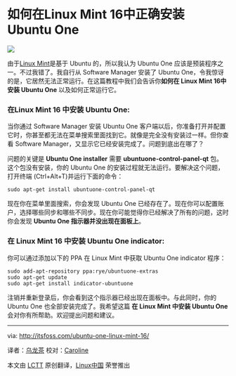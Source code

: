 如何在Linux Mint 16中正确安装Ubuntu One
================================================================================
![](http://itsfoss.com/wp-content/uploads/2014/01/Ubuntu-One-Linux-Mint.jpg)

由于[Linux Mint][1]是基于 Ubuntu 的，所以我认为 Ubuntu One 应该是预装程序之一。不过我错了。我自行从 Software Manager 安装了 Ubuntu One，令我惊讶的是，它居然无法正常运行。在这篇教程中我们会告诉你**如何在 Linux Mint 16中安装 Ubuntu One** 以及如何正常运行它。

### 在Linux Mint 16 中安装 Ubuntu One: ###

当你通过 Software Manager 安装 Ubuntu One 客户端以后，你准备打开并配置它时，你甚至都无法在菜单搜索里面找到它。就像是完全没有安装过一样。但你查看 Software Manager，又显示它已经安装完成了。问题到底出在哪了？

问题的关键是 **Ubuntu One installer** 需要 **ubuntuone-control-panel-qt** 包。这个包没有安装，你的 Ubuntu One 的安装过程就无法运行。要解决这个问题，打开终端 (Ctrl+Alt+T)并运行下面的命令：

    sudo apt-get install ubuntuone-control-panel-qt

现在你在菜单里面搜索，你会发现 Ubuntu One 已经存在了。现在你可以配置账户，选择哪些同步和哪些不同步。现在你可能觉得你已经解决了所有的问题，这时你会发现 **Ubuntu One 指示器并没出现在面板上**。

### 在 Linux Mint 16 中安装 Ubuntu One indicator: ###

你可以通过添加以下的 PPA 在 Linux Mint 中获取 Ubuntu One indicator 程序：

    sudo add-apt-repository ppa:rye/ubuntuone-extras
    sudo apt-get update 
    sudo apt-get install indicator-ubuntuone

注销并重新登录后，你会看到这个指示器已经出现在面板中。与此同时，你的 Ubuntu One 也全部安装完成了。我希望这篇 **在 Linux Mint 中安装 Ubuntu One** 会对你有所帮助。欢迎提出问题和建议。

--------------------------------------------------------------------------------

via: http://itsfoss.com/ubuntu-one-linux-mint-16/
 
译者：[乌龙茶](https://github.com/yechunxiao19) 校对：[Caroline](https://github.com/carolinewuyan)

本文由 [LCTT](https://github.com/LCTT/TranslateProject) 原创翻译，[Linux中国](http://linux.cn/) 荣誉推出

[1]:http://www.linuxmint.com/
